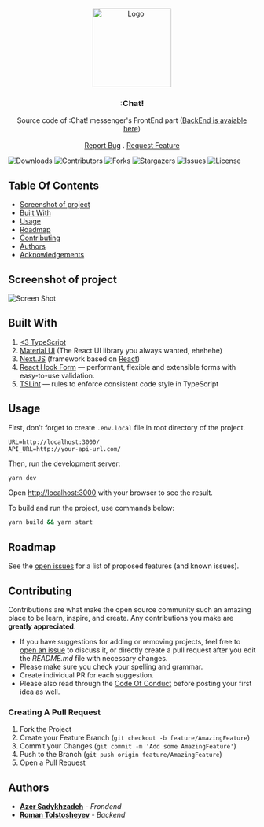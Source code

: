 <br/>
<p align="center">
  <a href="https://github.com/Sadykhzadeh/chat-frontend">
    <img src="https://raw.githubusercontent.com/Sadykhzadeh/chat-frontend/e892378843c6b1d711aef9be80232f08ea3e2d93/public/logo.svg" alt="Logo" width="160" height="160">
  </a>

  <h3 align="center">:Chat!</h3>

  <p align="center">
    Source code of :Chat! messenger's FrontEnd part (<a href="https://github.com/IZOBRETATEL777/chat">BackEnd is avaiable here<a>)
    <br/>
    <br/>
    <!-- <a href="https://github.com/Sadykhzadeh/chat-frontend"><strong>Explore the docs »</strong></a> -->
    <!-- <br/> -->
    <!-- <br/> -->
    <!-- <a href="https://github.com/Sadykhzadeh/chat-frontend">View Demo</a> -->
    <!-- . -->
    <a href="https://github.com/Sadykhzadeh/chat-frontend/issues">Report Bug</a>
    .
    <a href="https://github.com/Sadykhzadeh/chat-frontend/issues">Request Feature</a>
  </p>
</p>

![Downloads](https://img.shields.io/github/downloads/Sadykhzadeh/chat-frontend/total) ![Contributors](https://img.shields.io/github/contributors/Sadykhzadeh/chat-frontend?color=dark-green) ![Forks](https://img.shields.io/github/forks/Sadykhzadeh/chat-frontend?style=social) ![Stargazers](https://img.shields.io/github/stars/Sadykhzadeh/chat-frontend?style=social) ![Issues](https://img.shields.io/github/issues/Sadykhzadeh/chat-frontend) ![License](https://img.shields.io/github/license/Sadykhzadeh/chat-frontend) 

## Table Of Contents

* [Screenshot of project](#screenshot-of-project)
* [Built With](#built-with)
* [Usage](#usage)
* [Roadmap](#roadmap)
* [Contributing](#contributing)
* [Authors](#authors)
* [Acknowledgements](#acknowledgements)

## Screenshot of project

![Screen Shot](https://i.ibb.co/fYj73t6/image.png)


## Built With

1) <a href="typescriptlang.org"><3 TypeScript</a>
2) <a href="mui.com">Material UI</a> (The React UI library you always wanted, ehehehe)
3) <a href="nextjs.org">Next.JS</a> (framework based on <a href="https://reactjs.org/">React</a>)
4) <a href="https://react-hook-form.com/">React Hook Form</a> — performant, flexible and extensible forms with easy-to-use validation.
5) <a href="https://www.npmjs.com/package/tslint">TSLint</a> — rules to enforce consistent code style in TypeScript

## Usage

First, don't forget to create `.env.local` file in root directory of the project.

```
URL=http://localhost:3000/
API_URL=http://your-api-url.com/
```

Then, run the development server:

```bash
yarn dev
```

Open [http://localhost:3000](http://localhost:3000) with your browser to see the result.

To build and run the project, use commands below:

```bash
yarn build && yarn start
```


## Roadmap

See the [open issues](https://github.com/Sadykhzadeh/chat-frontend/issues) for a list of proposed features (and known issues).

## Contributing

Contributions are what make the open source community such an amazing place to be learn, inspire, and create. Any contributions you make are **greatly appreciated**.
* If you have suggestions for adding or removing projects, feel free to [open an issue](https://github.com/Sadykhzadeh/chat-frontend/issues/new) to discuss it, or directly create a pull request after you edit the *README.md* file with necessary changes.
* Please make sure you check your spelling and grammar.
* Create individual PR for each suggestion.
* Please also read through the [Code Of Conduct](https://github.com/Sadykhzadeh/chat-frontend/blob/main/CODE_OF_CONDUCT.md) before posting your first idea as well.

### Creating A Pull Request

1. Fork the Project
2. Create your Feature Branch (`git checkout -b feature/AmazingFeature`)
3. Commit your Changes (`git commit -m 'Add some AmazingFeature'`)
4. Push to the Branch (`git push origin feature/AmazingFeature`)
5. Open a Pull Request

## Authors

* **[Azer Sadykhzadeh](https://github.com/Sadykhzadeh)** - *Frondend*
* **[Roman Tolstosheyev](https://github.com/IZOBRETATEL777)** - *Backend*